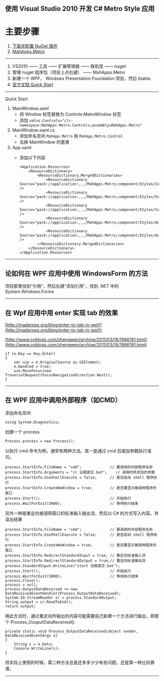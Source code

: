 使用 Visual Studio 2010 开发 C# Metro Style 应用
---------------------------

主要步骤
=======

1.	[下载并配置 NuGet 插件](http://www.cnblogs.com/Dlonghow/archive/2012/03/16/2399993.html)
2.	[MahApps.Metro](http://www.cnblogs.com/dingli/archive/2012/05/29/2524172.html)


---

1.	VS2010 —— 工具 —— 扩展管理器 —— 联机库 —— nuget
2.	管理 nuget 程序包（项目上点右键） —— MahApps.Metro
3.	新建一个 WPF， Windows Presentation Foundation 项目，然后 blabla
4.	[官方文档 Quick Start](http://mahapps.com/MahApps.Metro/guides/quick-start.html)


---

Quick Start

1.	MainWindow.xaml
	-	将 Window 标签替换为 Controls:MetroWindow 标签
	-	添加 ```xmlns:Controls="clr-namespace:MahApps.Metro.Controls;assembly=MahApps.Metro"```
2.	MainWindow.xaml.cs
	-	添加命名空间 `MahApp.Metro` 和 `MahApp.Metro.Control`
	-	去掉 MainWindow 的基类
3.	App.xaml
	-	添加以下内容
	
			<Application.Resources>
				<ResourceDictionary>
					<ResourceDictionary.MergedDictionaries>
						<ResourceDictionary Source="pack://application:,,,/MahApps.Metro;component/Styles/Controls.xaml" />
						<ResourceDictionary Source="pack://application:,,,/MahApps.Metro;component/Styles/Fonts.xaml" />
						<ResourceDictionary Source="pack://application:,,,/MahApps.Metro;component/Styles/Colors.xaml" />
						<ResourceDictionary Source="pack://application:,,,/MahApps.Metro;component/Styles/Accents/Blue.xaml" />
						<ResourceDictionary Source="pack://application:,,,/MahApps.Metro;component/Styles/Accents/BaseLight.xaml" />
					</ResourceDictionary.MergedDictionaries>
				</ResourceDictionary>
			</Application.Resources>


--------

##	论如何在 WPF 应用中使用 WindowsForm 的方法

项目那里找到“引用”，然后右键“添加引用”，找到 .NET 中的 System.Windows.Forms

----

##	在 Wpf 应用中用 enter 实现 tab 的效果

[http://madprops.org/blog/enter-to-tab-in-wpf/](http://madprops.org/blog/enter-to-tab-in-wpf/)

[http://www.cnblogs.com/zhengwen/archive/2011/03/16/1986191.html](http://www.cnblogs.com/zhengwen/archive/2011/03/16/1986191.html)

	if (e.Key == Key.Enter)
    {
        var uie = e.OriginalSource as UIElement;
        e.Handled = true;
        uie.MoveFocus(new TraversalRequest(FocusNavigationDirection.Next));
    }


---

##	在 WPF 应用中调用外部程序（如CMD）

添加命名空间

	using System.Diagnostics;

创建一个 process

	Process process = new Process();

以执行 cmd 命令为例，通常有两种方法。其一是通过 cmd 后面加参数执行语句。

	process.StartInfo.FileName = "cmd";				// 要调用的外部程序名称
    process.StartInfo.Arguments = "/c 日报提交.bat";	// 调用时所添加的参数
    process.StartInfo.UseShellExecute = false;		// 是否启动 shell 程序执行
    process.StartInfo.CreateNoWindow = true;		// 是否要显示被调用程序的窗口
    process.Start();								// 开始执行
	process.WaitForExit(5000);						// 等待执行结束

另外一种是重定向被调用窗口的标准输入输出流，然后以 C# 的方式写入内容，并读出结果

	process.StartInfo.FileName = "cmd";				// 要调用的外部程序名称
    process.StartInfo.UseShellExecute = false;		// 是否启动 shell 程序执行
    process.StartInfo.CreateNoWindow = true;		// 是否要显示被调用程序的窗口
    process.StartInfo.RedirectStandardInput = true;	// 重定向标准输入流
    process.StartInfo.RedirectStandardOutput = true;// 重定向标准输出流
	process.StandardInput.WriteLine("start 日报提交.bat");
	process.Start();								// 开始执行
	process.WaitForExit(5000);						// 等待执行结束
    process.Close();
    process = null;
    process.OutputDataReceived += new DataReceivedEventHandler(Process_OutputDataReceived);
    System.IO.StreamReader sr = process.StandardOutput;
    String output = sr.ReadToEnd();
    return output;

用此方法时，通过重定向所输出的内容可能需要自己新建一个方法进行输出，即那个 Process_OouputDataReceived()

	private static void Process_OutputDataReceived(object sender, DataReceivedEventArgs e)
	{
		String s = e.Data;
		Console.WriteLine(s);
	}


但实际上使用的时候，第二种方法总是还多多少少有些问题，还是第一种比较靠谱。

---
